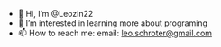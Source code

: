 - 👋 Hi, I’m @Leozin22
- 👀 I’m interested in learning more about programing
- 📫 How to reach me: email: leo.schroter@gmail.com
<!---
Leozin22/Leozin22 is a ✨ special ✨ repository because its `README.md` (this file) appears on your GitHub profile.
You can click the Preview link to take a look at your changes.
--->
